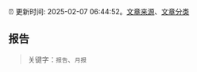 :alarm_clock: 更新时间: 2025-02-07 06:44:52。[文章来源](/README.md)、[文章分类](/TAGS.md)

## 报告


> 关键字：`报告`、`月报`



